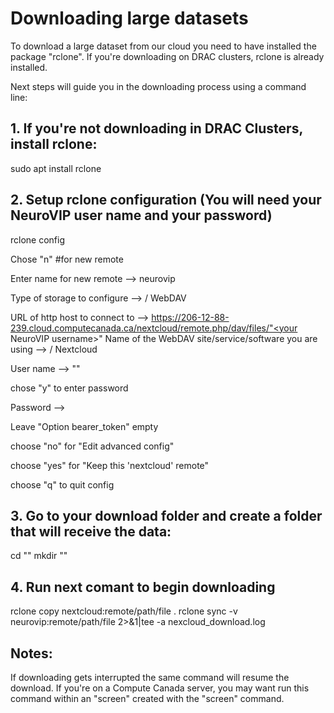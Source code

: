 # Downloading large datasets

To download a large dataset from our cloud you need to have installed the package "rclone". If you're downloading on DRAC clusters, rclone is already installed.

Next steps will guide you in the downloading process using a command line:

## 1. If you're not downloading in DRAC Clusters, install rclone:
sudo apt  install rclone

## 2. Setup rclone configuration (You will need your NeuroVIP user name and your password)
rclone config


Chose "n"  #for new remote

Enter name for new remote --> neurovip

Type of storage to configure --> <number> / WebDAV

URL of http host to connect to --> https://206-12-88-239.cloud.computecanada.ca/nextcloud/remote.php/dav/files/"<your NeuroVIP username>"
Name of the WebDAV site/service/software you are using --> <number> / Nextcloud

User name --> "<your NeuroVIP username>"

chose "y" to enter password

Password --> <your password>

Leave "Option bearer_token" empty

choose "no" for "Edit advanced config"

choose "yes" for "Keep this 'nextcloud' remote"

choose "q" to quit config


## 3. Go to your download folder and create a folder that will receive the data:
cd "<download folder>"
mkdir "<destination folder>"

## 4. Run next comant to begin downloading
rclone copy nextcloud:remote/path/file .
rclone sync -v neurovip:remote/path/file <destination folder name> 2>&1|tee -a nexcloud_download.log

## Notes:
If downloading gets interrupted the same command will resume the download.
If you're on a Compute Canada server, you may want run this command within an "screen" created with the "screen" command.






